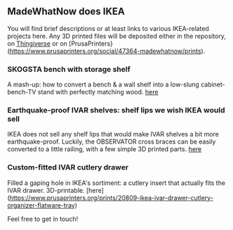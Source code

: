 ## MadeWhatNow does IKEA

You will find brief descriptions or at least links to various IKEA-related projects here. 
Any 3D printed files will be deposited either in the repository, on [Thingiverse](https://www.thingiverse.com/fechter/) or on 
[PrusaPrinters}(https://www.prusaprinters.org/social/47364-madewhatnow/prints). 


### SKOGSTA bench with storage shelf

A mash-up: how to convert a bench & a wall shelf into a low-slung cabinet-bench-TV stand with perfectly matching wood. [here](http://www.madewhatnow.com/SKOGSTA-bench/index.html)

### Earthquake-proof IVAR shelves: shelf lips we wish IKEA would sell 

IKEA does not sell any shelf lips that would make IVAR shelves a bit more earthquake-proof. Luckily, the OBSERVATOR cross braces can be
easily converted to a little railing, with a few simple 3D printed parts. [here](https://www.thingiverse.com/thing:4136973)

### Custom-fitted IVAR cutlery drawer

Filled a gaping hole in IKEA's sortiment: a cutlery insert that actually fits the IVAR drawer. 3D-printable. [here] (https://www.prusaprinters.org/prints/20809-ikea-ivar-drawer-cutlery-organizer-flatware-tray)

Feel free to get in touch!
